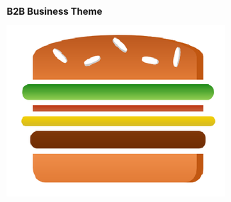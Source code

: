 ## B2B Business Theme

![B2B Business Theme Desktop View](https://github.com/mirsujat/TubeLight/blob/master/Burger.png)
